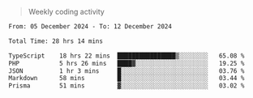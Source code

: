 > Weekly coding activity
<!--START_SECTION:waka-->

```txt
From: 05 December 2024 - To: 12 December 2024

Total Time: 28 hrs 14 mins

TypeScript    18 hrs 22 mins  ████████████████▒░░░░░░░░   65.08 %
PHP           5 hrs 26 mins   ████▓░░░░░░░░░░░░░░░░░░░░   19.25 %
JSON          1 hr 3 mins     █░░░░░░░░░░░░░░░░░░░░░░░░   03.76 %
Markdown      58 mins         █░░░░░░░░░░░░░░░░░░░░░░░░   03.44 %
Prisma        51 mins         ▓░░░░░░░░░░░░░░░░░░░░░░░░   03.02 %
```

<!--END_SECTION:waka-->
